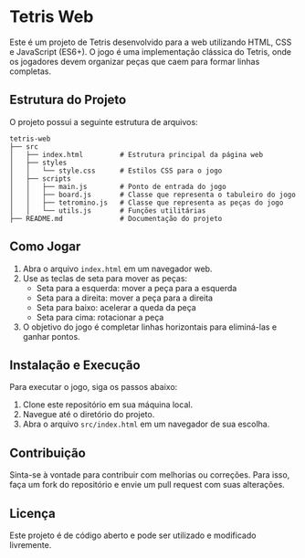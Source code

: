 # Tetris Web

Este é um projeto de Tetris desenvolvido para a web utilizando HTML, CSS e JavaScript (ES6+). O jogo é uma implementação clássica do Tetris, onde os jogadores devem organizar peças que caem para formar linhas completas.

## Estrutura do Projeto

O projeto possui a seguinte estrutura de arquivos:

```
tetris-web
├── src
│   ├── index.html         # Estrutura principal da página web
│   ├── styles
│   │   └── style.css      # Estilos CSS para o jogo
│   ├── scripts
│   │   ├── main.js        # Ponto de entrada do jogo
│   │   ├── board.js       # Classe que representa o tabuleiro do jogo
│   │   ├── tetromino.js   # Classe que representa as peças do jogo
│   │   └── utils.js       # Funções utilitárias
├── README.md              # Documentação do projeto
```

## Como Jogar

1. Abra o arquivo `index.html` em um navegador web.
2. Use as teclas de seta para mover as peças:
   - Seta para a esquerda: mover a peça para a esquerda
   - Seta para a direita: mover a peça para a direita
   - Seta para baixo: acelerar a queda da peça
   - Seta para cima: rotacionar a peça
3. O objetivo do jogo é completar linhas horizontais para eliminá-las e ganhar pontos.

## Instalação e Execução

Para executar o jogo, siga os passos abaixo:

1. Clone este repositório em sua máquina local.
2. Navegue até o diretório do projeto.
3. Abra o arquivo `src/index.html` em um navegador de sua escolha.

## Contribuição

Sinta-se à vontade para contribuir com melhorias ou correções. Para isso, faça um fork do repositório e envie um pull request com suas alterações.

## Licença

Este projeto é de código aberto e pode ser utilizado e modificado livremente.